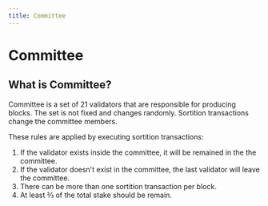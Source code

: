 ```yaml
---
title: Committee
---
```


# Committee

## What is Committee?

Committee is a set of 21 validators that are responsible for producing blocks. The set is not fixed
and changes randomly. Sortition transactions change the committee members.

These rules are applied by executing sortition transactions:

1. If the validator exists inside the committee, it will be remained in the the committee.
2. If the validator doesn't exist in the committee, the last validator will leave the
   committee.
3. There can be more than one sortition transaction per block.
4. At least ⅔ of the total stake should be remain.

